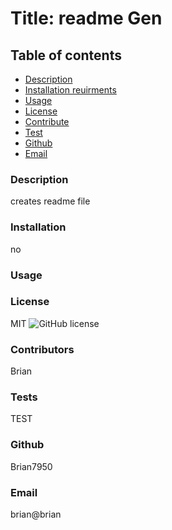 
# Title: readme Gen

## Table of contents
* [Description](#description)
* [Installation reuirments](#installation)
* [Usage](#usage)
* [License](#license)
* [Contribute](#contritube)
* [Test](#test)
* [Github](#github)
* [Email](#email)

### Description
creates readme file

### Installation
no

### Usage


### License
MIT
![GitHub license](https://img.shields.io/badge/license-MIT-blue.svg)


### Contributors
Brian    

### Tests
TEST

### Github 
Brian7950

### Email
brian@brian
    